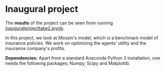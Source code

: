 # Inaugural project

The **results** of the project can be seen from running [inauguralprojecttake2.ipynb](inauguralprojecttake2.ipynb).

In this project, we look at Mossin's model, which is a benchmark model of insurance policies. We work on optimizing the agents' utility and the insurance company's profits.

**Dependencies:** Apart from a standard Anaconda Python 3 installation, one needs the following packages; Numpy, Scipy and Matplotlib.